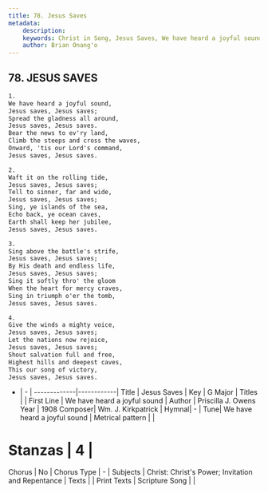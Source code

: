 ```yaml
---
title: 78. Jesus Saves
metadata:
    description: 
    keywords: Christ in Song, Jesus Saves, We have heard a joyful sound, 
    author: Brian Onang'o
---
```



## 78. JESUS SAVES

```txt
1.
We have heard a joyful sound,
Jesus saves, Jesus saves;
Spread the gladness all around,
Jesus saves, Jesus saves.
Bear the news to ev'ry land,
Climb the steeps and cross the waves,
Onward, 'tis our Lord's command,
Jesus saves, Jesus saves.

2.
Waft it on the rolling tide,
Jesus saves, Jesus saves;
Tell to sinner, far and wide,
Jesus saves, Jesus saves;
Sing, ye islands of the sea,
Echo back, ye ocean caves,
Earth shall keep her jubilee,
Jesus saves, Jesus saves.

3.
Sing above the battle's strife,
Jesus saves, Jesus saves;
By His death and endless life,
Jesus saves, Jesus saves;
Sing it softly thro' the gloom
When the heart for mercy craves,
Sing in triumph o'er the tomb,
Jesus saves, Jesus saves.

4.
Give the winds a mighty voice,
Jesus saves, Jesus saves;
Let the nations now rejoice,
Jesus saves, Jesus saves;
Shout salvation full and free,
Highest hills and deepest caves,
This our song of victory,
Jesus saves, Jesus saves.
```

- |   -  |
-------------|------------|
Title | Jesus Saves |
Key | G Major |
Titles |  |
First Line | We have heard a joyful sound |
Author | Priscilla J. Owens
Year | 1908
Composer| Wm. J. Kirkpatrick |
Hymnal|  - |
Tune| We have heard a joyful sound |
Metrical pattern | |
# Stanzas | 4 |
Chorus | No |
Chorus Type | - |
Subjects | Christ: Christ's Power; Invitation and Repentance |
Texts |  |
Print Texts | 
Scripture Song |  |
  
